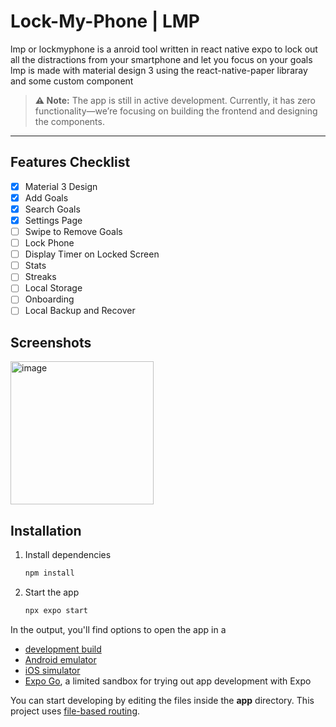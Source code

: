 # Lock-My-Phone | LMP

lmp or lockmyphone is a anroid tool written in react native expo to lock out all the distractions from your smartphone and let you focus on your goals lmp is made with material design 3 using the react-native-paper libraray and some custom component

> **⚠️ Note:** The app is still in active development. Currently, it has zero functionality—we’re focusing on building the frontend and designing the components.

-----

## Features Checklist
- [x] Material 3 Design
- [x] Add Goals
- [x] Search Goals
- [x] Settings Page
- [ ] Swipe to Remove Goals
- [ ] Lock Phone
- [ ] Display Timer on Locked Screen
- [ ] Stats
- [ ] Streaks
- [ ] Local Storage
- [ ] Onboarding
- [ ] Local Backup and Recover

## Screenshots

<img width="229" alt="image" src="https://github.com/user-attachments/assets/69202b69-4878-4865-9a56-3d435dc724dd">



## Installation
1. Install dependencies

   ```bash
   npm install
   ```

2. Start the app

   ```bash
   npx expo start
   ```

In the output, you'll find options to open the app in a

- [development build](https://docs.expo.dev/develop/development-builds/introduction/)
- [Android emulator](https://docs.expo.dev/workflow/android-studio-emulator/)
- [iOS simulator](https://docs.expo.dev/workflow/ios-simulator/)
- [Expo Go](https://expo.dev/go), a limited sandbox for trying out app development with Expo

You can start developing by editing the files inside the **app** directory. This project uses [file-based routing](https://docs.expo.dev/router/introduction).
